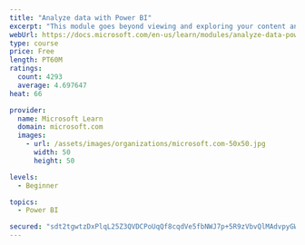 ```yaml
---
title: "Analyze data with Power BI"
excerpt: "This module goes beyond viewing and exploring your content and explains how to interact with it by working with reports and dashboards to uncover and share new business insights."
webUrl: https://docs.microsoft.com/en-us/learn/modules/analyze-data-power-bi/
type: course
price: Free
length: PT60M
ratings:
  count: 4293
  average: 4.697647
heat: 66

provider:
  name: Microsoft Learn
  domain: microsoft.com
  images:
    - url: /assets/images/organizations/microsoft.com-50x50.jpg
      width: 50
      height: 50

levels:
  - Beginner

topics:
  - Power BI

secured: "sdt2tgwtzDxPlqL25Z3QVDCPoUqQf8cqdVe5fbNWJ7p+5R9zVbvQlMAdvpyGWGKJhzk4KKtn5gcZf0xiHcuK7bQQh63bFcgyTtCaJkvTiHqnMm3JfJ5UYqaGlZ9yJT3VlkKw7A0TtvIJwhzazouCoI9TNuN99iCQYUFGJYhuvDz52nBBiWoub/9IZVeBcTn+D8wYUlF8ECBv+zOZJFTsnjEr93SrNiaVjNTlFAQNgQKt5TL6SRBrXF8b+ulWeTRM+n8oh1UYuHQxqU5I7nxNUwuts3Q3OOdnu3zk2tOM3H1MLae3ggVRliIxA60XR7UQT3tOTAyDY6nEVoI+q/5eo0mnf6XCMqgI1LUENVPb56rbYMdbp4m+/efMT0ErR106JsvN41mS7SWjcDwfjh3RKA==;6Hz5/ZhHrPdNes1e1vdS+g=="
---
```


